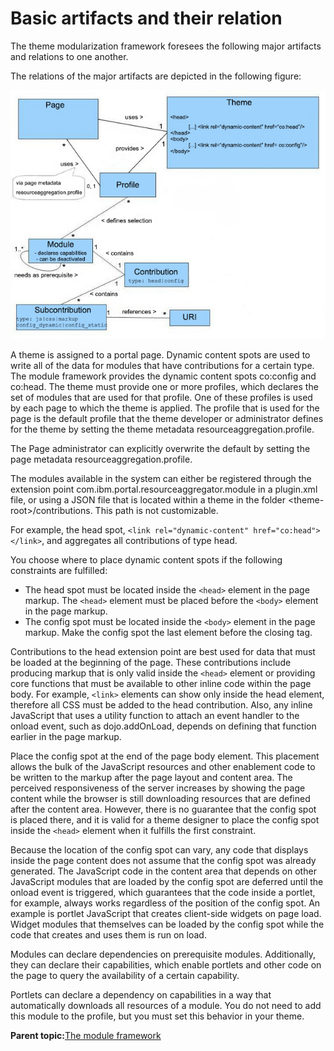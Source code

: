 # Basic artifacts and their relation 

The theme modularization framework foresees the following major artifacts and relations to one another.

The relations of the major artifacts are depicted in the following figure:

![Major artifact relations model](../images/themeopt-mod-objmod2.jpg)

A theme is assigned to a portal page. Dynamic content spots are used to write all of the data for modules that have contributions for a certain type. The module framework provides the dynamic content spots co:config and co:head. The theme must provide one or more profiles, which declares the set of modules that are used for that profile. One of these profiles is used by each page to which the theme is applied. The profile that is used for the page is the default profile that the theme developer or administrator defines for the theme by setting the theme metadata resourceaggregation.profile.

The Page administrator can explicitly overwrite the default by setting the page metadata resourceaggregation.profile.

The modules available in the system can either be registered through the extension point com.ibm.portal.resourceaggregator.module in a plugin.xml file, or using a JSON file that is located within a theme in the folder <theme-root\>/contributions. This path is not customizable.

For example, the head spot, `<link rel="dynamic-content" href="co:head"></link>`, and aggregates all contributions of type head.

You choose where to place dynamic content spots if the following constraints are fulfilled:

-   The head spot must be located inside the `<head>` element in the page markup. The `<head>` element must be placed before the `<body>` element in the page markup.
-   The config spot must be located inside the `<body>` element in the page markup. Make the config spot the last element before the closing tag.

Contributions to the head extension point are best used for data that must be loaded at the beginning of the page. These contributions include producing markup that is only valid inside the `<head>` element or providing core functions that must be available to other inline code within the page body. For example, `<link>` elements can show only inside the head element, therefore all CSS must be added to the head contribution. Also, any inline JavaScript that uses a utility function to attach an event handler to the onload event, such as dojo.addOnLoad, depends on defining that function earlier in the page markup.

Place the config spot at the end of the page body element. This placement allows the bulk of the JavaScript resources and other enablement code to be written to the markup after the page layout and content area. The perceived responsiveness of the server increases by showing the page content while the browser is still downloading resources that are defined after the content area. However, there is no guarantee that the config spot is placed there, and it is valid for a theme designer to place the config spot inside the `<head>` element when it fulfills the first constraint.

Because the location of the config spot can vary, any code that displays inside the page content does not assume that the config spot was already generated. The JavaScript code in the content area that depends on other JavaScript modules that are loaded by the config spot are deferred until the onload event is triggered, which guarantees that the code inside a portlet, for example, always works regardless of the position of the config spot. An example is portlet JavaScript that creates client-side widgets on page load. Widget modules that themselves can be loaded by the config spot while the code that creates and uses them is run on load.

Modules can declare dependencies on prerequisite modules. Additionally, they can declare their capabilities, which enable portlets and other code on the page to query the availability of a certain capability.

Portlets can declare a dependency on capabilities in a way that automatically downloads all resources of a module. You do not need to add this module to the profile, but you must set this behavior in your theme.

**Parent topic:**[The module framework ](../dev-theme/themeopt_module.md)

